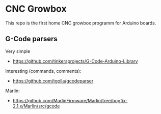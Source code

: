 # CNC Growbox

This repo is the first home CNC growbox programm for Arduino boards.


## G-Code parsers

Very simple
- https://github.com/tinkersprojects/G-Code-Arduino-Library

Interesting (commands, comments):
- https://github.com/tgolla/gcodeparser

Marlin:
- https://github.com/MarlinFirmware/Marlin/tree/bugfix-2.1.x/Marlin/src/gcode
